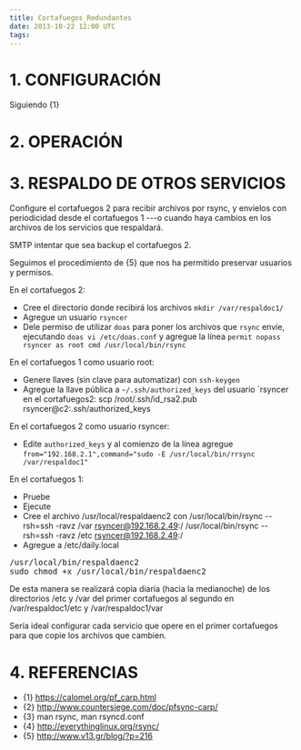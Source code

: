 ```yaml
---
title: Cortafuegos_Redundantes
date: 2013-10-22 12:00 UTC
tags:
---
```

# 1. CONFIGURACIÓN

Siguiendo {1}

# 2. OPERACIÓN

# 3. RESPALDO DE OTROS SERVICIOS

Configure el cortafuegos 2 para recibir archivos por rsync, y envielos con periodicidad desde el cortafuegos 1 ---o cuando haya cambios en los archivos de los servicios que respaldará.

SMTP intentar que sea backup el cortafuegos 2.

Seguimos el procedimiento de {5} que nos ha permitido preservar usuarios y permisos.

En el cortafuegos 2:

* Cree el directorio donde recibirá los archivos ```mkdir /var/respaldoc1/```
* Agregue un usuario `rsyncer`
* Dele permiso de utilizar `doas` para poner los archivos que `rsync` envíe, ejecutando ```doas vi /etc/doas.conf``` y agregue la línea ```permit nopass rsyncer as root cmd /usr/local/bin/rsync```

En el cortafuegos 1 como usuario root:
* Genere llaves (sin clave para automatizar) con ```ssh-keygen```
* Agregue la llave pública a `~/.ssh/authorized_keys` del usuario `rsyncer en el cortafuegos2: scp /root/.ssh/id_rsa2.pub rsyncer@c2:.ssh/authorized_keys

En el cortafuegos 2 como usuario rsyncer:
* Edite ```authorized_keys``` y al comienzo de la línea agregue ```from="192.168.2.1",command="sudo -E /usr/local/bin/rrsync /var/respaldoc1"```

En el cortafuegos 1:
* Pruebe
* Ejecute
* Cree el archivo /usr/local/respaldaenc2 con
/usr/local/bin/rsync --rsh=ssh -ravz  /var rsyncer@192.168.2.49:/
/usr/local/bin/rsync --rsh=ssh -ravz  /etc rsyncer@192.168.2.49:/
* Agregue a /etc/daily.local
<pre>
/usr/local/bin/respaldaenc2
sudo chmod +x /usr/local/bin/respaldaenc2
</pre>

De esta manera se realizará copia diaria (hacia la medianoche) de los directorios /etc y /var del primer cortafuegos al segundo en /var/respaldoc1/etc y /var/respaldoc1/var

Sería ideal configurar cada servicio que opere en el primer cortafuegos para que copie los archivos que cambien.


# 4. REFERENCIAS

* {1} https://calomel.org/pf_carp.html
* {2} http://www.countersiege.com/doc/pfsync-carp/
* {3} man rsync, man rsyncd.conf
* {4} http://everythinglinux.org/rsync/
* {5} http://www.v13.gr/blog/?p=216
